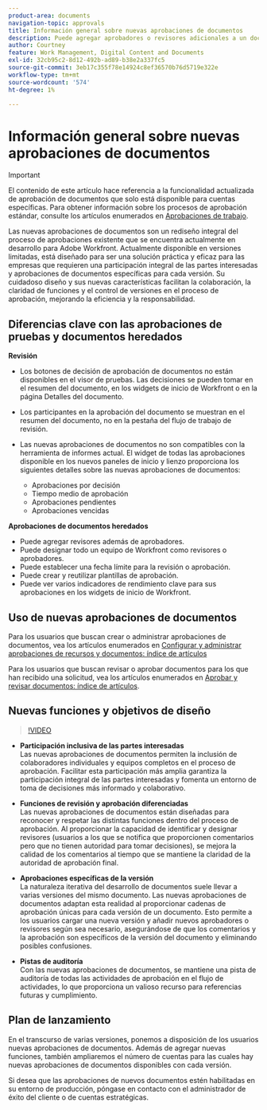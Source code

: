 ```yaml
---
product-area: documents
navigation-topic: approvals
title: Información general sobre nuevas aprobaciones de documentos
description: Puede agregar aprobadores o revisores adicionales a un documento que ya tenga aprobaciones pendientes.
author: Courtney
feature: Work Management, Digital Content and Documents
exl-id: 32cb95c2-8d12-492b-ad89-b38e2a337fc5
source-git-commit: 3eb17c355f78e14924c8ef36570b76d5719e322e
workflow-type: tm+mt
source-wordcount: '574'
ht-degree: 1%

---
```


# Información general sobre nuevas aprobaciones de documentos

>[!IMPORTANT]
>
>El contenido de este artículo hace referencia a la funcionalidad actualizada de aprobación de documentos que solo está disponible para cuentas específicas. Para obtener información sobre los procesos de aprobación estándar, consulte los artículos enumerados en [Aprobaciones de trabajo](/help/quicksilver/review-and-approve-work/manage-approvals/manage-approvals.md).

Las nuevas aprobaciones de documentos son un rediseño integral del proceso de aprobaciones existente que se encuentra actualmente en desarrollo para Adobe Workfront. Actualmente disponible en versiones limitadas, está diseñado para ser una solución práctica y eficaz para las empresas que requieren una participación integral de las partes interesadas y aprobaciones de documentos específicas para cada versión. Su cuidadoso diseño y sus nuevas características facilitan la colaboración, la claridad de funciones y el control de versiones en el proceso de aprobación, mejorando la eficiencia y la responsabilidad.

## Diferencias clave con las aprobaciones de pruebas y documentos heredados

**Revisión**

* Los botones de decisión de aprobación de documentos no están disponibles en el visor de pruebas. Las decisiones se pueden tomar en el resumen del documento, en los widgets de inicio de Workfront o en la página Detalles del documento.
* Los participantes en la aprobación del documento se muestran en el resumen del documento, no en la pestaña del flujo de trabajo de revisión.
* Las nuevas aprobaciones de documentos no son compatibles con la herramienta de informes actual. El widget de todas las aprobaciones disponible en los nuevos paneles de inicio y lienzo proporciona los siguientes detalles sobre las nuevas aprobaciones de documentos:

   * Aprobaciones por decisión
   * Tiempo medio de aprobación
   * Aprobaciones pendientes
   * Aprobaciones vencidas

**Aprobaciones de documentos heredados**

* Puede agregar revisores además de aprobadores.
* Puede designar todo un equipo de Workfront como revisores o aprobadores.
* Puede establecer una fecha límite para la revisión o aprobación.
* Puede crear y reutilizar plantillas de aprobación.
* Puede ver varios indicadores de rendimiento clave para sus aprobaciones en los widgets de inicio de Workfront.

## Uso de nuevas aprobaciones de documentos

Para los usuarios que buscan crear o administrar aprobaciones de documentos, vea los artículos enumerados en [Configurar y administrar aprobaciones de recursos y documentos: índice de artículos](/help/quicksilver/review-and-approve-work/document-reviews-and-approvals/manage-document-approvals/set-up-and-manage-doc-asset-approvals-toc.md)

Para los usuarios que buscan revisar o aprobar documentos para los que han recibido una solicitud, vea los artículos enumerados en [Aprobar y revisar documentos: índice de artículos](/help/quicksilver/review-and-approve-work/document-reviews-and-approvals/review-and-approve-documents/review-documents-toc.md).

## Nuevas funciones y objetivos de diseño

>[!VIDEO](https://video.tv.adobe.com/v/3420544/)

* **Participación inclusiva de las partes interesadas**\
    Las nuevas aprobaciones de documentos permiten la inclusión de colaboradores individuales y equipos completos en el proceso de aprobación. Facilitar esta participación más amplia garantiza la participación integral de las partes interesadas y fomenta un entorno de toma de decisiones más informado y colaborativo.

* **Funciones de revisión y aprobación diferenciadas**\
    Las nuevas aprobaciones de documentos están diseñadas para reconocer y respetar las distintas funciones dentro del proceso de aprobación. Al proporcionar la capacidad de identificar y designar revisores (usuarios a los que se notifica que proporcionen comentarios pero que no tienen autoridad para tomar decisiones), se mejora la calidad de los comentarios al tiempo que se mantiene la claridad de la autoridad de aprobación final.

* **Aprobaciones específicas de la versión**\
    La naturaleza iterativa del desarrollo de documentos suele llevar a varias versiones del mismo documento. Las nuevas aprobaciones de documentos adaptan esta realidad al proporcionar cadenas de aprobación únicas para cada versión de un documento. Esto permite a los usuarios cargar una nueva versión y añadir nuevos aprobadores o revisores según sea necesario, asegurándose de que los comentarios y la aprobación son específicos de la versión del documento y eliminando posibles confusiones.

* **Pistas de auditoría**\
    Con las nuevas aprobaciones de documentos, se mantiene una pista de auditoría de todas las actividades de aprobación en el flujo de actividades, lo que proporciona un valioso recurso para referencias futuras y cumplimiento.

## Plan de lanzamiento

En el transcurso de varias versiones, ponemos a disposición de los usuarios nuevas aprobaciones de documentos. Además de agregar nuevas funciones, también ampliaremos el número de cuentas para las cuales hay nuevas aprobaciones de documentos disponibles con cada versión.

Si desea que las aprobaciones de nuevos documentos estén habilitadas en su entorno de producción, póngase en contacto con el administrador de éxito del cliente o de cuentas estratégicas.


